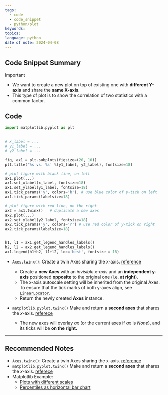 ```yaml
---
tags:
  - code
  - code_snippet
  - python/plot
keywords: 
topics: 
language: python
date of note: 2024-04-08
---
```


## Code Snippet Summary

>[!important]
>- We want to create a new plot on top of existing one with **different Y-axis** and share the **same X-axis**. 
>- This type of plot is to show the correlation of two statistics with a common factor. 

## Code


```python
import matplotlib.pyplot as plt


# x_label = ...
# y1_label = ...
# y2_label = ...

fig, ax1 = plt.subplots(figsize=(20, 10))
plt.title('%s vs. %s' %(y1_label, y2_label), fontsize=18)

# plot figure with black line, on left
ax1.plot(...)    
ax1.set_xlabel(x_label, fontsize=18)
ax1.set_ylabel(y1_label, fontsize=18)
ax1.tick_params('y', colors='b'). # use blue color of y-tick on left
ax1.tick_params(labelsize=18)

# plot figure with red line, on the right
ax2 = ax1.twinx()   # duplicate a new axes
ax2.plot(...)
ax2.set_ylabel(y2_label, fontsize=18)
ax2.tick_params('y', colors='r') # use red color of y-tick on right
ax2.tick_params(labelsize=18)


h1, l1 = ax1.get_legend_handles_labels()
h2, l2 = ax2.get_legend_handles_labels()
ax1.legend(h1+h2, l1+l2, loc='best', fontsize = 18)
```

- `Axes.twinx()`: Create a twin Axes sharing the x-axis. [reference](https://matplotlib.org/stable/api/_as_gen/matplotlib.axes.Axes.twinx.html#matplotlib.axes.Axes.twinx)
	- Create a **new Axes** with an *invisible x-axis* and an **independent y-axis** positioned **opposite** to the original one (i.e. **at right**). 
	- The x-axis autoscale setting will be inherited from the original Axes. To ensure that the tick marks of both y-axes align, see [`LinearLocator`](https://matplotlib.org/stable/api/ticker_api.html#matplotlib.ticker.LinearLocator "matplotlib.ticker.LinearLocator").
	- Return the newly created **Axes** instance.

- `matplotlib.pyplot.twinx()` Make and return a **second axes** that shares the _x_-axis.  [referece](https://matplotlib.org/stable/api/_as_gen/matplotlib.pyplot.twinx.html#matplotlib.pyplot.twinx)
	- The new axes will overlay _ax_ (or the current axes if _ax_ is _None_), and its ticks will be **on the right.**

-----------
##  Recommended Notes

- `Axes.twinx()`: Create a twin Axes sharing the x-axis. [reference](https://matplotlib.org/stable/api/_as_gen/matplotlib.axes.Axes.twinx.html#matplotlib.axes.Axes.twinx)
- `matplotlib.pyplot.twinx()` Make and return a **second axes** that shares the _x_-axis.  [referece](https://matplotlib.org/stable/api/_as_gen/matplotlib.pyplot.twinx.html#matplotlib.pyplot.twinx)
- Matplotlib Example:
	- [Plots with different scales](https://matplotlib.org/stable/gallery/subplots_axes_and_figures/two_scales.html#plots-with-different-scales)
	- [Percentiles as horizontal bar chart](https://matplotlib.org/stable/gallery/statistics/barchart_demo.html#percentiles-as-horizontal-bar-chart)